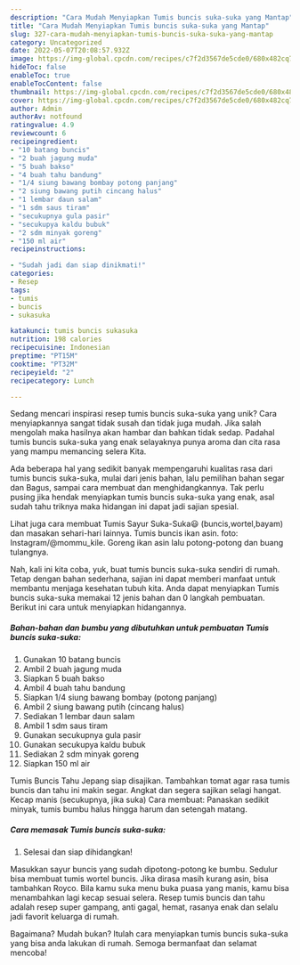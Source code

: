 ```yaml
---
description: "Cara Mudah Menyiapkan Tumis buncis suka-suka yang Mantap"
title: "Cara Mudah Menyiapkan Tumis buncis suka-suka yang Mantap"
slug: 327-cara-mudah-menyiapkan-tumis-buncis-suka-suka-yang-mantap
category: Uncategorized
date: 2022-05-07T20:08:57.932Z
image: https://img-global.cpcdn.com/recipes/c7f2d3567de5cde0/680x482cq70/tumis-buncis-suka-suka-foto-resep-utama.jpg
hideToc: false
enableToc: true
enableTocContent: false
thumbnail: https://img-global.cpcdn.com/recipes/c7f2d3567de5cde0/680x482cq70/tumis-buncis-suka-suka-foto-resep-utama.jpg
cover: https://img-global.cpcdn.com/recipes/c7f2d3567de5cde0/680x482cq70/tumis-buncis-suka-suka-foto-resep-utama.jpg
author: Admin
authorAv: notfound
ratingvalue: 4.9
reviewcount: 6
recipeingredient:
- "10 batang buncis"
- "2 buah jagung muda"
- "5 buah bakso"
- "4 buah tahu bandung"
- "1/4 siung bawang bombay potong panjang"
- "2 siung bawang putih cincang halus"
- "1 lembar daun salam"
- "1 sdm saus tiram"
- "secukupnya gula pasir"
- "secukupya kaldu bubuk"
- "2 sdm minyak goreng"
- "150 ml air"
recipeinstructions:

- "Sudah jadi dan siap dinikmati!"
categories:
- Resep
tags:
- tumis
- buncis
- sukasuka

katakunci: tumis buncis sukasuka 
nutrition: 198 calories
recipecuisine: Indonesian
preptime: "PT15M"
cooktime: "PT32M"
recipeyield: "2"
recipecategory: Lunch

---
```





Sedang mencari inspirasi resep tumis buncis suka-suka yang unik? Cara menyiapkannya sangat tidak susah dan tidak juga mudah. Jika salah mengolah maka hasilnya akan hambar dan bahkan tidak sedap. Padahal tumis buncis suka-suka yang enak selayaknya punya aroma dan cita rasa yang mampu memancing selera Kita.





Ada beberapa hal yang sedikit banyak mempengaruhi kualitas rasa dari tumis buncis suka-suka, mulai dari jenis bahan, lalu pemilihan bahan segar dan Bagus, sampai cara membuat dan menghidangkannya. Tak perlu pusing jika hendak menyiapkan tumis buncis suka-suka yang enak,      asal sudah tahu triknya maka hidangan ini dapat jadi sajian spesial.














Lihat juga cara membuat Tumis Sayur Suka-Suka😃 (buncis,wortel,bayam) dan masakan sehari-hari lainnya. Tumis buncis ikan asin. foto: Instagram/@mommu_kile. Goreng ikan asin lalu potong-potong dan buang tulangnya.






Nah, kali ini kita coba, yuk, buat tumis buncis suka-suka sendiri di rumah. Tetap dengan bahan sederhana, sajian ini dapat memberi manfaat untuk membantu menjaga kesehatan tubuh kita. Anda dapat menyiapkan Tumis buncis suka-suka memakai 12 jenis bahan dan 0 langkah pembuatan. Berikut ini cara untuk menyiapkan hidangannya.

<!--inarticleads1-->

##### Bahan-bahan dan bumbu yang dibutuhkan untuk pembuatan Tumis buncis suka-suka:

1. Gunakan 10 batang buncis
1. Ambil 2 buah jagung muda
1. Siapkan 5 buah bakso
1. Ambil 4 buah tahu bandung
1. Siapkan 1/4 siung bawang bombay (potong panjang)
1. Ambil 2 siung bawang putih (cincang halus)
1. Sediakan 1 lembar daun salam
1. Ambil 1 sdm saus tiram
1. Gunakan secukupnya gula pasir
1. Gunakan secukupya kaldu bubuk
1. Sediakan 2 sdm minyak goreng
1. Siapkan 150 ml air


Tumis Buncis Tahu Jepang siap disajikan. Tambahkan tomat agar rasa tumis buncis dan tahu ini makin segar. Angkat dan segera sajikan selagi hangat. Kecap manis (secukupnya, jika suka) Cara membuat: Panaskan sedikit minyak, tumis bumbu halus hingga harum dan setengah matang. 

<!--inarticleads2-->

##### Cara memasak Tumis buncis suka-suka:


1. Selesai dan siap dihidangkan!

Masukkan sayur buncis yang sudah dipotong-potong ke bumbu. Sedulur bisa membuat tumis wortel buncis. Jika dirasa masih kurang asin, bisa tambahkan Royco. Bila kamu suka menu buka puasa yang manis, kamu bisa menambahkan lagi kecap sesuai selera. Resep tumis buncis dan tahu adalah resep super gampang, anti gagal, hemat, rasanya enak dan selalu jadi favorit keluarga di rumah. 

Bagaimana? Mudah bukan? Itulah cara menyiapkan tumis buncis suka-suka yang bisa anda lakukan di rumah. Semoga bermanfaat dan selamat mencoba!
